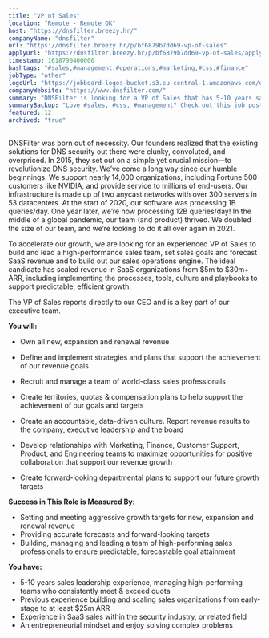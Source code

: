 ```yaml
---
title: "VP of Sales"
location: "Remote - Remote OK"
host: "https://dnsfilter.breezy.hr/"
companyName: "dnsfilter"
url: "https://dnsfilter.breezy.hr/p/bf6879b7dd69-vp-of-sales"
applyUrl: "https://dnsfilter.breezy.hr/p/bf6879b7dd69-vp-of-sales/apply"
timestamp: 1618790400000
hashtags: "#sales,#management,#operations,#marketing,#css,#finance"
jobType: "other"
logoUrl: "https://jobboard-logos-bucket.s3.eu-central-1.amazonaws.com/dnsfilter"
companyWebsite: "https://www.dnsfilter.com/"
summary: "DNSFilter is looking for a VP of Sales that has 5-10 years sales leadership experience, managing high-performing teams who consistently meet & exceed quota."
summaryBackup: "Love #sales, #css, #management? Check out this job post!"
featured: 12
archived: "true"
---
```


DNSFilter was born out of necessity. Our founders realized that the existing solutions for DNS security out there were clunky, convoluted, and overpriced. In 2015, they set out on a simple yet crucial mission—to revolutionize DNS security. We’ve come a long way since our humble beginnings. We support nearly 14,000 organizations, including Fortune 500 customers like NVIDIA, and provide service to millions of end-users. Our infrastructure is made up of two anycast networks with over 300 servers in 53 datacenters. At the start of 2020, our software was processing 1B queries/day. One year later, we’re now processing 12B queries/day! In the middle of a global pandemic, our team (and product) thrived. We doubled the size of our team, and we’re looking to do it all over again in 2021.

To accelerate our growth, we are looking for an experienced VP of Sales to build and lead a high-performance sales team, set sales goals and forecast SaaS revenue and to build out our sales operations engine. The ideal candidate has scaled revenue in SaaS organizations from $5m to $30m+ ARR, including implementing the processes, tools, culture and playbooks to support predictable, efficient growth.

The VP of Sales reports directly to our CEO and is a key part of our executive team.

**You will:**

*   Own all new, expansion and renewal revenue
*   Define and implement strategies and plans that support the achievement of our revenue goals
*   Recruit and manage a team of world-class sales professionals
*   Create territories, quotas & compensation plans to help support the achievement of our goals and targets
*   Create an accountable, data-driven culture. Report revenue results to the company, executive leadership and the board
*   Develop relationships with Marketing, Finance, Customer Support, Product, and Engineering teams to maximize opportunities for positive collaboration that support our revenue growth

*   Create forward-looking departmental plans to support our future growth targets

**Success in This Role is Measured By:**

*   Setting and meeting aggressive growth targets for new, expansion and renewal revenue
*   Providing accurate forecasts and forward-looking targets
*   Building, managing and leading a team of high-performing sales professionals to ensure predictable, forecastable goal attainment

**You have:**

*   5-10 years sales leadership experience, managing high-performing teams who consistently meet & exceed quota
*   Previous experience building and scaling sales organizations from early-stage to at least $25m ARR
*   Experience in SaaS sales within the security industry, or related field
*   An entrepreneurial mindset and enjoy solving complex problems
